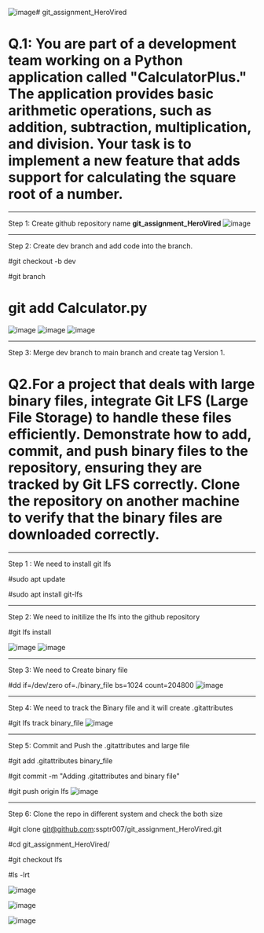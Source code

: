 ![image](https://github.com/user-attachments/assets/23aa3779-9530-4beb-8c91-c8119765edab)# git_assignment_HeroVired

# Q.1: You are part of a development team working on a Python application called "CalculatorPlus." The application provides basic arithmetic operations, such as addition, subtraction, multiplication, and division. Your task is to implement a new feature that adds support for calculating the square root of a number.
-----------------------
Step 1: Create github repository name **git_assignment_HeroVired**
![image](https://github.com/user-attachments/assets/f2271b71-1699-41f1-9251-97000ac41c92)

-----------------------
Step 2: Create dev branch and add code into the branch.

#git checkout -b dev

#git branch 

# git add Calculator.py
![image](https://github.com/user-attachments/assets/fe6fc932-eefa-45a0-9ef2-1f5694a939a2)
![image](https://github.com/user-attachments/assets/ae49cd1e-0d64-47e2-900e-583b4d991bb2)
![image](https://github.com/user-attachments/assets/be121bc1-3f99-46bb-9548-1b9fd215b0e9)



-----------------------
Step 3: Merge dev branch to main branch and create tag Version 1.







# Q2.For a project that deals with large binary files, integrate Git LFS (Large File Storage) to handle these files efficiently. Demonstrate how to add, commit, and push binary files to the repository, ensuring they are tracked by Git LFS correctly. Clone the repository on another machine to verify that the binary files are downloaded correctly.

-----------------------
Step 1 : We need to install git lfs

#sudo apt update

#sudo apt install git-lfs

-----------------------
Step 2: We need to initilize the lfs into the github repository

#git lfs install

![image](https://github.com/user-attachments/assets/9f2f5d67-ee59-49b5-ba8b-9c736b72c91f)
![image](https://github.com/user-attachments/assets/c3afeda1-7510-4fca-abd9-e886d9603abb)

-----------------------
Step 3: We need to Create binary file

#dd if=/dev/zero of=./binary_file bs=1024 count=204800
![image](https://github.com/user-attachments/assets/603a128e-91d2-4904-a0c7-c0b54b75b8e0)

-----------------------
Step 4: We need to track the Binary file and it will create .gitattributes

#git lfs track binary_file
![image](https://github.com/user-attachments/assets/00a4f569-6c7c-4dee-a108-06d710c0f7fd)


-----------------------
Step 5: Commit and Push the .gitattributes and large file

#git add .gitattributes binary_file

#git commit -m "Adding .gitattributes and binary file"

#git push origin lfs
![image](https://github.com/user-attachments/assets/f48fa864-0023-42ab-a4b6-0db00fc7d86d)

-----------------------
Step 6: Clone the repo in different system and check the both size

#git clone git@github.com:ssptr007/git_assignment_HeroVired.git

#cd git_assignment_HeroVired/

#git checkout lfs

#ls -lrt

![image](https://github.com/user-attachments/assets/3c4bab3a-eb3f-45d1-87b0-92d1687532a5)

![image](https://github.com/user-attachments/assets/040f4e22-6ad8-4c17-9339-1475ff4dd302)


![image](https://github.com/user-attachments/assets/eab1da66-70a5-4c95-a17a-e7bd76cbdf74)




